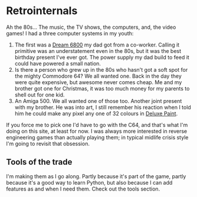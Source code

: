 # Retrointernals

Ah the 80s... The music, the TV shows, the computers, and, the video games! I had a three computer systems in my youth:

1. The first was a [Dream 6800](http://www.mjbauer.biz/DREAM6800.htm) my dad got from a co-worker. Calling it primitive was an understatement even in the 80s, but it was the best birthday present I've ever got. The power supply my dad build to feed it could have powered a small nation.
2. Is there a person who grew up in the 80s who hasn't got a soft spot for the mighty Commodore 64? We all wanted one. Back in the day they were quite expensive, but awesome never comes cheap. Me and my brother got one for Christmas, it was too much money for my parents to shell out for one kid.
3. An Amiga 500. We all wanted one of those too. Another joint present with my brother. He was into art, I still remember his reaction when I told him he could make any pixel any one of 32 colours in [Deluxe Paint](https://en.wikipedia.org/wiki/Deluxe_Paint).

If you force me to pick one I'd have to go with the C64, and that's what I'm doing on this site, at least for now. I was always more interested in reverse engineering games than actually playing them; in typical midlife crisis style I'm going to revisit that obsession.

## Tools of the trade

I'm making them as I go along. Partly because it's part of the game, partly because it's a good way to learn Python, but also because I can add features as and when I need them. Check out the tools section.
